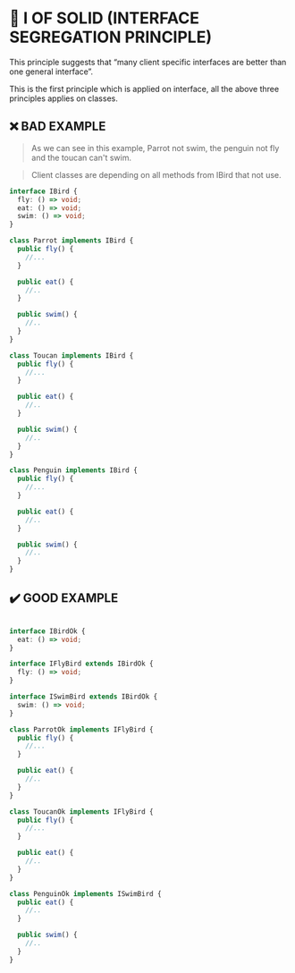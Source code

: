 # 💎 I OF SOLID (INTERFACE SEGREGATION PRINCIPLE)

This principle suggests that “many client specific interfaces are better than one general interface”.

This is the first principle which is applied on interface, all the above three principles applies on classes.

## ❌ BAD EXAMPLE

> As we can see in this example, Parrot not swim, the penguin not fly and the toucan can't swim.

> Client classes are depending on all methods from IBird that not use.

```ts
interface IBird {
  fly: () => void;
  eat: () => void;
  swim: () => void;
}

class Parrot implements IBird {
  public fly() {
    //...
  }

  public eat() {
    //..
  }

  public swim() {
    //..
  }
}

class Toucan implements IBird {
  public fly() {
    //...
  }

  public eat() {
    //..
  }

  public swim() {
    //..
  }
}

class Penguin implements IBird {
  public fly() {
    //...
  }

  public eat() {
    //..
  }

  public swim() {
    //..
  }
}
```

## ✔️  GOOD EXAMPLE

```ts

interface IBirdOk {
  eat: () => void;
}

interface IFlyBird extends IBirdOk {
  fly: () => void;
}

interface ISwimBird extends IBirdOk {
  swim: () => void;
}

class ParrotOk implements IFlyBird {
  public fly() {
    //...
  }

  public eat() {
    //..
  }
}

class ToucanOk implements IFlyBird {
  public fly() {
    //...
  }

  public eat() {
    //..
  }
}

class PenguinOk implements ISwimBird {
  public eat() {
    //..
  }

  public swim() {
    //..
  }
}
```
